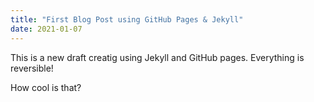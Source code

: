 ```yaml
---
title: "First Blog Post using GitHub Pages & Jekyll"
date: 2021-01-07
---
```

This is a new draft creatig using Jekyll and GitHub pages. Everything is reversible!

How cool is that?
